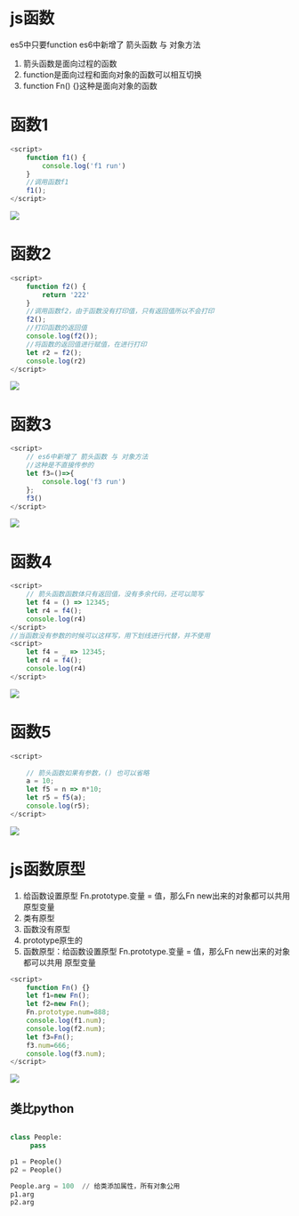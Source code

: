 # js函数

es5中只要function
es6中新增了 箭头函数 与 对象方法

1. 箭头函数是面向过程的函数
2. function是面向过程和面向对象的函数可以相互切换
3. function Fn() {}这种是面向对象的函数

# 函数1

```javascript
<script>
    function f1() {
        console.log('f1 run')
    }
    //调用函数f1
    f1();
</script>
```

![](https://img2018.cnblogs.com/blog/1739658/201911/1739658-20191114181547476-1237213630.png)

# 函数2

```javascript
<script>
    function f2() {
    	return '222'
    }
    //调用函数f2，由于函数没有打印值，只有返回值所以不会打印
    f2();
    //打印函数的返回值
    console.log(f2());
    //将函数的返回值进行赋值，在进行打印
    let r2 = f2();
    console.log(r2)
</script>
```

![](https://img2018.cnblogs.com/blog/1739658/201911/1739658-20191114181549737-476810516.png)

# 函数3

```javascript
<script>
    // es6中新增了 箭头函数 与 对象方法
    //这种是不直接传参的
    let f3=()=>{
        console.log('f3 run')
    };
    f3()
</script>
```

![](https://img2018.cnblogs.com/blog/1739658/201911/1739658-20191114181551207-1345076146.png)

# 函数4

```javascript
<script>
    // 箭头函数函数体只有返回值，没有多余代码，还可以简写
    let f4 = () => 12345;
    let r4 = f4();
    console.log(r4)
</script>
//当函数没有参数的时候可以这样写，用下划线进行代替，并不使用
<script>
    let f4 = _ => 12345;
    let r4 = f4();
    console.log(r4)
</script>
```

![](https://img2018.cnblogs.com/blog/1739658/201911/1739658-20191114181553643-388050694.png)

# 函数5

```javascript
<script>
    
    // 箭头函数如果有参数，() 也可以省略
    a = 10;
    let f5 = n => n*10;
    let r5 = f5(a);
    console.log(r5);
</script>
```

![](https://img2018.cnblogs.com/blog/1739658/201911/1739658-20191114181556002-1750711758.png)

# js函数原型

1. 给函数设置原型 Fn.prototype.变量 = 值，那么Fn new出来的对象都可以共用 原型变量
2. 类有原型
3. 函数没有原型
4. prototype原生的
5. 函数原型：给函数设置原型 Fn.prototype.变量 = 值，那么Fn new出来的对象都可以共用 原型变量

```javascript
<script>
    function Fn() {}
    let f1=new Fn();
    let f2=new Fn();
    Fn.prototype.num=888;
    console.log(f1.num);
    console.log(f2.num);
    let f3=Fn();
    f3.num=666;
    console.log(f3.num);
</script>    
```

![](https://img2018.cnblogs.com/blog/1739658/201911/1739658-20191114182947583-1195898181.png)

## 类比python

```python

class People:
     pass

p1 = People()
p2 = People()

People.arg = 100  // 给类添加属性，所有对象公用
p1.arg
p2.arg

```

